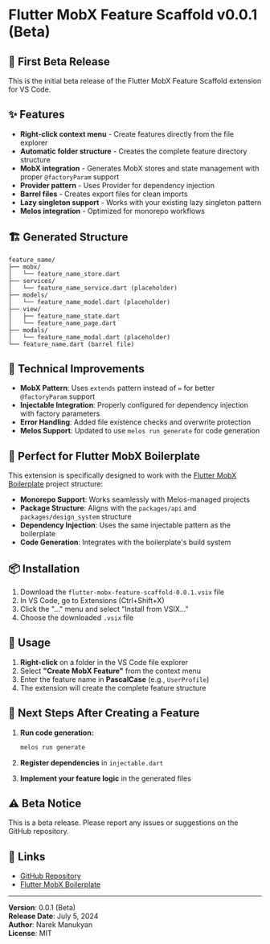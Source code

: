 # Flutter MobX Feature Scaffold v0.0.1 (Beta)

## 🎉 First Beta Release

This is the initial beta release of the Flutter MobX Feature Scaffold extension for VS Code.

## ✨ Features

- **Right-click context menu** - Create features directly from the file explorer
- **Automatic folder structure** - Creates the complete feature directory structure
- **MobX integration** - Generates MobX stores and state management with proper `@factoryParam` support
- **Provider pattern** - Uses Provider for dependency injection
- **Barrel files** - Creates export files for clean imports
- **Lazy singleton support** - Works with your existing lazy singleton pattern
- **Melos integration** - Optimized for monorepo workflows

## 🏗️ Generated Structure

```
feature_name/
├── mobx/
│   └── feature_name_store.dart
├── services/
│   └── feature_name_service.dart (placeholder)
├── models/
│   └── feature_name_model.dart (placeholder)
├── view/
│   ├── feature_name_state.dart
│   └── feature_name_page.dart
├── modals/
│   └── feature_name_modal.dart (placeholder)
└── feature_name.dart (barrel file)
```

## 🔧 Technical Improvements

- **MobX Pattern**: Uses `extends` pattern instead of `=` for better `@factoryParam` support
- **Injectable Integration**: Properly configured for dependency injection with factory parameters
- **Error Handling**: Added file existence checks and overwrite protection
- **Melos Support**: Updated to use `melos run generate` for code generation

## 🎯 Perfect for Flutter MobX Boilerplate

This extension is specifically designed to work with the [Flutter MobX Boilerplate](https://github.com/NarekManukyan/flutter_boilerplate) project structure:

- **Monorepo Support**: Works seamlessly with Melos-managed projects
- **Package Structure**: Aligns with the `packages/api` and `packages/design_system` structure
- **Dependency Injection**: Uses the same injectable pattern as the boilerplate
- **Code Generation**: Integrates with the boilerplate's build system

## 📦 Installation

1. Download the `flutter-mobx-feature-scaffold-0.0.1.vsix` file
2. In VS Code, go to Extensions (Ctrl+Shift+X)
3. Click the "..." menu and select "Install from VSIX..."
4. Choose the downloaded `.vsix` file

## 🚀 Usage

1. **Right-click** on a folder in the VS Code file explorer
2. Select **"Create MobX Feature"** from the context menu
3. Enter the feature name in **PascalCase** (e.g., `UserProfile`)
4. The extension will create the complete feature structure

## 🔄 Next Steps After Creating a Feature

1. **Run code generation:**
   ```bash
   melos run generate
   ```

2. **Register dependencies** in `injectable.dart`

3. **Implement your feature logic** in the generated files

## ⚠️ Beta Notice

This is a beta release. Please report any issues or suggestions on the GitHub repository.

## 🔗 Links

- [GitHub Repository](https://github.com/NarekManukyan/flutter-mobx-feature-extension)
- [Flutter MobX Boilerplate](https://github.com/NarekManukyan/flutter_boilerplate)

---

**Version**: 0.0.1 (Beta)  
**Release Date**: July 5, 2024  
**Author**: Narek Manukyan  
**License**: MIT 